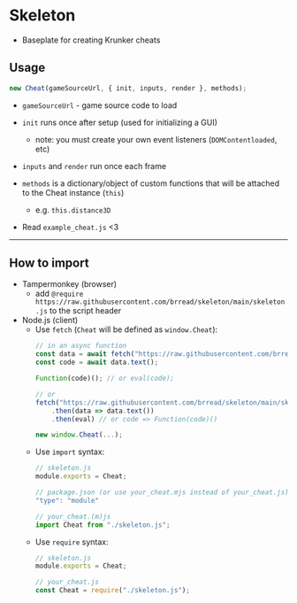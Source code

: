 # Skeleton
- Baseplate for creating Krunker cheats

## Usage
```js
new Cheat(gameSourceUrl, { init, inputs, render }, methods);
```

- `gameSourceUrl` - game source code to load

- `init` runs once after setup (used for initializing a GUI)
  - note: you must create your own event listeners (`DOMContentloaded`, etc)
- `inputs` and `render` run once each frame

- `methods` is a dictionary/object of custom functions that will be attached to the Cheat instance (`this`)
  - e.g. `this.distance3D`
- Read `example_cheat.js` <3

<hr>

## How to import
- Tampermonkey (browser)
  - add `@require https://raw.githubusercontent.com/brread/skeleton/main/skeleton.js` to the script header
- Node.js (client)
  - Use `fetch` (`Cheat` will be defined as `window.Cheat`):
    ```js
    // in an async function
    const data = await fetch("https://raw.githubusercontent.com/brread/skeleton/main/skeleton.js");
    const code = await data.text();

    Function(code)(); // or eval(code);
    
    // or
    fetch("https://raw.githubusercontent.com/brread/skeleton/main/skeleton.js")
        .then(data => data.text())
        .then(eval) // or code => Function(code)()

    new window.Cheat(...);
    ```
  - Use `import` syntax:
      ```js
      // skeleton.js
      module.exports = Cheat;

      // package.json (or use your_cheat.mjs instead of your_cheat.js)
      "type": "module"

      // your_cheat.(m)js
      import Cheat from "./skeleton.js";
      ```  
  - Use `require` syntax:
      ```js
      // skeleton.js
      module.exports = Cheat;

      // your_cheat.js
      const Cheat = require("./skeleton.js");
      ```  
